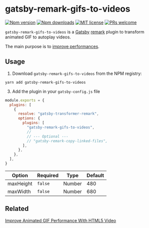 # gatsby-remark-gifs-to-videos

[![Npm version][badge-npm]][npm]
[![Npm downloads][badge-npm-dl]][npm]
[![MIT license][badge-licence]](./licence.md)
[![PRs welcome][badge-prs-welcome]](#contributing)

`gatsby-remark-gifs-to-videos` is a [Gatsby](https://www.gatsbyjs.org/) [remark](https://remark.js.org/) plugin to transform animated GIF to autoplay videos.

The main purpose is to [improve performances](https://www.smashingmagazine.com/2018/11/gif-to-video/).

## Usage

1. Download `gatsby-remark-gifs-to-videos` from the NPM registry:

```shell
yarn add gatsby-remark-gifs-to-videos
```

3. Add the plugin in your `gatsby-config.js` file

```js
module.exports = {
  plugins: [
    {
      resolve: "gatsby-transformer-remark",
      options: {
        plugins: [
          "gatsby-remark-gifs-to-videos",
          //
          // --- Optional ---
          // "gatsby-remark-copy-linked-files",
        ],
      },
    },
  ],
}
```

| Option    | Required | Type   | Default |
| --------- | -------- | ------ | ------- |
| maxHeight | `false`  | Number | 480     |
| maxWidth  | `false`  | Number | 680     |

## Related

[Improve Animated GIF Performance With HTML5 Video](https://www.smashingmagazine.com/2018/11/gif-to-video/)

[badge-npm]: https://img.shields.io/npm/v/gatsby-remark-gifs-to-videos.svg?style=flat-square
[badge-npm-dl]: https://img.shields.io/npm/dt/gatsby-remark-gifs-to-videos.svg?style=flat-square
[badge-licence]: https://img.shields.io/badge/license-MIT-blue.svg?style=flat-square
[badge-prs-welcome]: https://img.shields.io/badge/PRs-welcome-brightgreen.svg?style=flat-square
[npm]: https://www.npmjs.org/package/gatsby-remark-gifs-to-videos
[github-issue]: https://github.com/cedricdelpoux/gatsby-remark-gifs-to-videos/issues/new
